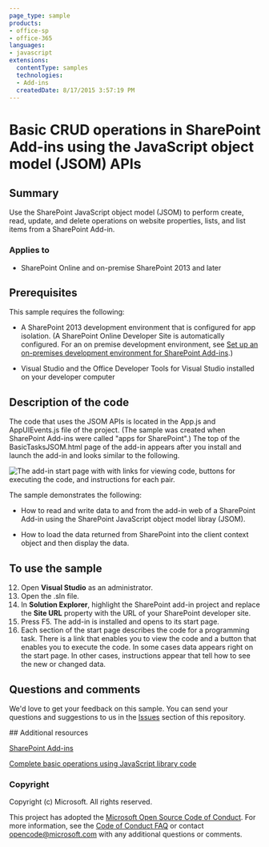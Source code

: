 ```yaml
---
page_type: sample
products:
- office-sp
- office-365
languages:
- javascript
extensions:
  contentType: samples
  technologies:
  - Add-ins
  createdDate: 8/17/2015 3:57:19 PM
---
```


# Basic CRUD operations in SharePoint Add-ins using the JavaScript object model (JSOM) APIs

## Summary
Use the SharePoint JavaScript object model (JSOM) to perform create, read, update, and delete operations on website properties, lists, and list items from a SharePoint Add-in.

### Applies to ###
-  SharePoint Online and on-premise SharePoint 2013 and later 

## Prerequisites ##
This sample requires the following:


- A SharePoint 2013 development environment that is configured for app isolation. (A SharePoint Online Developer Site is automatically configured. For an on premise development environment, see [Set up an on-premises development environment for SharePoint Add-ins](https://msdn.microsoft.com/library/office/fp179923.aspx).) 


- Visual Studio and the Office Developer Tools for Visual Studio installed on your developer computer 


## Description of the code ##
The code that uses the JSOM APIs is located in the App.js and AppUIEvents.js file of the project. (The sample was created when SharePoint Add-ins were called "apps for SharePoint".) The top of the BasicTasksJSOM.html page of the add-in appears after you install and launch the add-in and looks similar to the following.

![The add-in start page with with links for viewing code, buttons for executing the code, and instructions for each pair.](/description/fig1.png) 



The sample demonstrates the following:


- How to read and write data to and from the add-in web of a SharePoint Add-in using the SharePoint JavaScript object model libray (JSOM).


- How to load the data returned from SharePoint into the client context object and then display the data. 


## To use the sample #

12. Open **Visual Studio** as an administrator.
13. Open the .sln file.
13. In **Solution Explorer**, highlight the SharePoint add-in project and replace the **Site URL** property with the URL of your SharePoint developer site.
14. Press F5. The add-in is installed and opens to its start page.
16. Each section of the start page describes the code for a programming task. There is a link that enables you to view the code and a button that enables you to execute the code. In some cases data appears right on the start page. In other cases, instructions appear that tell how to see the new or changed data.


## Questions and comments

We'd love to get your feedback on this sample. You can send your questions and suggestions to us in the [Issues](https://github.com/OfficeDev/SharePoint-Add-in-JSOM-BasicDataOperations/issues) section of this repository.
  
<a name="resources"/>
## Additional resources

[SharePoint Add-ins](https://msdn.microsoft.com/library/office/fp179930.aspx)

[Complete basic operations using JavaScript library code](https://msdn.microsoft.com/library/office/jj163201.aspx)

### Copyright ###

Copyright (c) Microsoft. All rights reserved.






This project has adopted the [Microsoft Open Source Code of Conduct](https://opensource.microsoft.com/codeofconduct/). For more information, see the [Code of Conduct FAQ](https://opensource.microsoft.com/codeofconduct/faq/) or contact [opencode@microsoft.com](mailto:opencode@microsoft.com) with any additional questions or comments.
